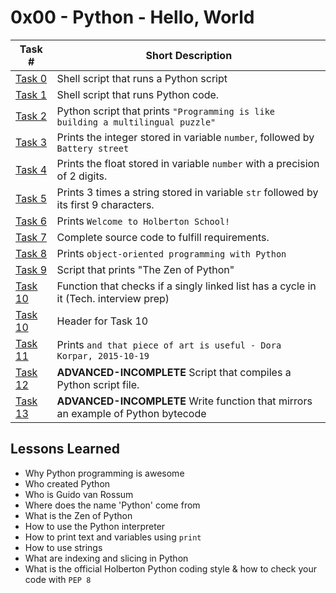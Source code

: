  # 0x00 - Python - Hello, World
Task # | Short Description
-------|------------
[Task 0](0-run) | Shell script that runs a Python script
[Task 1](1-run_inline) | Shell script that runs Python code.
[Task 2](2-print.py) | Python script that prints `"Programming is like building a multilingual puzzle"`
[Task 3](3-print_number.py) | Prints the integer stored in variable `number`, followed by `Battery street`
[Task 4](4-print_float.py) | Prints the float stored in variable `number` with a precision of 2 digits.
[Task 5](5-print_string.py) | Prints 3 times a string stored in variable `str` followed by its first 9 characters.
[Task 6](6-concat.py) | Prints `Welcome to Holberton School!`
[Task 7](7-edges.py) | Complete source code to fulfill requirements.
[Task 8](8-concat_edges.py) | Prints `object-oriented programming with Python`
[Task 9](9-easter_egg.py) | Script that prints "The Zen of Python"
[Task 10](10-check_cycle.c) | Function that checks if a singly linked list has a cycle in it (Tech. interview prep)
[Task 10](lists.h) | Header for Task 10
[Task 11](100-write.py) | Prints `and that piece of art is useful - Dora Korpar, 2015-10-19`
[Task 12](101-compile) | **ADVANCED-INCOMPLETE** Script that compiles a Python script file.
[Task 13](102-magic_calculation.py) | **ADVANCED-INCOMPLETE** Write function that mirrors an example of Python bytecode
 ## Lessons Learned
* Why Python programming is awesome
* Who created Python
* Who is Guido van Rossum
* Where does the name 'Python' come from
* What is the Zen of Python
* How to use the Python interpreter
* How to print text and variables using `print`
* How to use strings
* What are indexing and slicing in Python
* What is the official Holberton Python coding style & how to check your code with `PEP 8`
